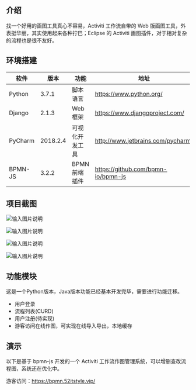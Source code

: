 ## 介绍 

找一个好用的画图工具真心不容易，Activiti 工作流自带的 Web 版画图工具，外表挺华丽，其实使用起来各种拧巴；Eclipse 的 Activiti 画图插件，对于相对复杂的流程也是很不友好。

## 环境搭建

| 软件 | 版本  | 功能|   地址|
| ---- | ----- |----- |----- |
|   Python   |  3.7.1 |  脚本语言   | https://www.python.org/  |
|   Django   | 2.1.3 |   Web框架|  https://www.djangoproject.com/ |
|   PyCharm| 2018.2.4 |  可视化开发工具| http://www.jetbrains.com/pycharm/  |
|   BPMN-JS| 3.2.2 |  BPMN前端插件| https://github.com/bpmn-io/bpmn-js |

## 项目截图

![输入图片说明](https://images.gitee.com/uploads/images/2019/0323/121259_41f19adb_87650.png "1.png")

![输入图片说明](https://images.gitee.com/uploads/images/2019/0323/121304_7e6a4833_87650.png "2.png")

![输入图片说明](https://images.gitee.com/uploads/images/2019/0323/121313_37b67c95_87650.jpeg "3.jpg")

![输入图片说明](https://images.gitee.com/uploads/images/2019/0323/121320_203435ab_87650.png "4.png")


## 功能模块

这是一个Python版本，Java版本功能已经基本开发完毕，需要进行功能迁移。

- 用户登录
- 流程列表(CURD)
- 用户注册(待实现)
- 游客访问在线作图，可实现在线导入导出，本地缓存

## 演示

以下是基于 bpmn-js 开发的一个 Activiti 工作流作图管理系统，可以增删查改流程图，系统还在优化中。

游客访问：https://bpmn.52itstyle.vip/